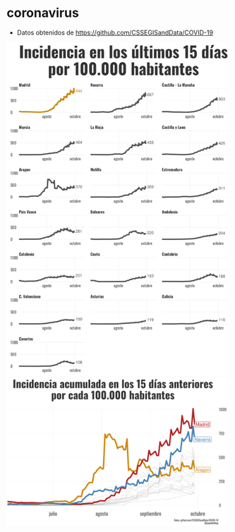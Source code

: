# coronavirus

- Datos obtenidos de https://github.com/CSSEGISandData/COVID-19

![](dataviz/madrid_vs_resto.png)
![](dataviz/spain_ccaa.png)
